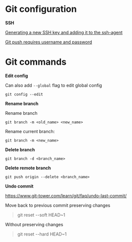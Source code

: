 # Git configuration

**SSH**

[Generating a new SSH key and adding it to the ssh-agent](https://docs.github.com/en/github/authenticating-to-github/connecting-to-github-with-ssh/generating-a-new-ssh-key-and-adding-it-to-the-ssh-agent)

[Git push requires username and password](https://stackoverflow.com/questions/6565357/git-push-requires-username-and-password)

# Git commands

**Edit config**

Can also add `--global` flag to edit global config

`git config --edit`

**Rename branch**

Rename branch

`git branch -m <old_name> <new_name>`

Rename current branch:

`git branch -m <new_name>`

**Delete branch**

`git branch -d <branch_name>`

**Delete remote branch**

`git push origin --delete <branch_name>`

**Undo commit**

https://www.git-tower.com/learn/git/faq/undo-last-commit/

Move back to previous commit preserving changes

> git reset --soft HEAD~1

Without preserving changes

> git reset --hard HEAD~1
